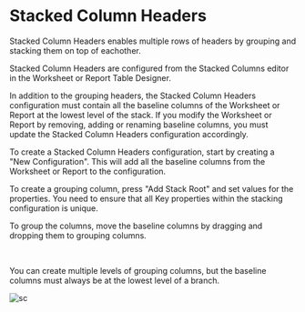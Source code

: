 
# Stacked Column Headers

Stacked Column Headers enables multiple rows of headers by grouping and stacking them on top of eachother.  

Stacked Column Headers are configured from the Stacked Columns editor in the Worksheet or Report Table Designer.
<br/>

In addition to the grouping headers, the Stacked Column Headers configuration must contain all the baseline columns of the Worksheet or Report at the lowest level of the stack. If you modify the Worksheet or Report by removing, adding or renaming baseline columns, you must update the Stacked Column Headers configuration accordingly.
<br/>

To create a Stacked Column Headers configuration, start by creating a "New Configuration". This will add all the baseline columns from the Worksheet or Report to the configuration. 

To create a grouping column, press "Add Stack Root" and set values for the properties. You need to ensure that all Key properties within the stacking configuration is unique.  

To group the columns, move the baseline columns by dragging and dropping them to grouping columns.

<br/>

You can create multiple levels of grouping columns, but the baseline columns must always be at the lowest level of a branch.

![sc](https://profitbasedocs.blob.core.windows.net/images/stacked.png)